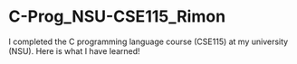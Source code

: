# C-Prog_NSU-CSE115_Rimon
I completed the C programming language course (CSE115) at my university (NSU). Here is what I have learned!

